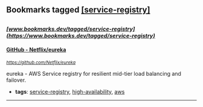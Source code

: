 ## Bookmarks tagged [[service-registry]](https://www.bookmarks.dev/search?q=[service-registry])

_<sup><sup>[www.bookmarks.dev/tagged/service-registry](https://www.bookmarks.dev/tagged/service-registry)</sup></sup>_
---
#### [GitHub - Netflix/eureka](https://github.com/Netflix/eureka)
_<sup>https://github.com/Netflix/eureka</sup>_

eureka - AWS Service registry for resilient mid-tier load balancing and failover.
* **tags**: [service-registry](../tagged/service-registry.md), [high-availability](../tagged/high-availability.md), [aws](../tagged/aws.md)
---
